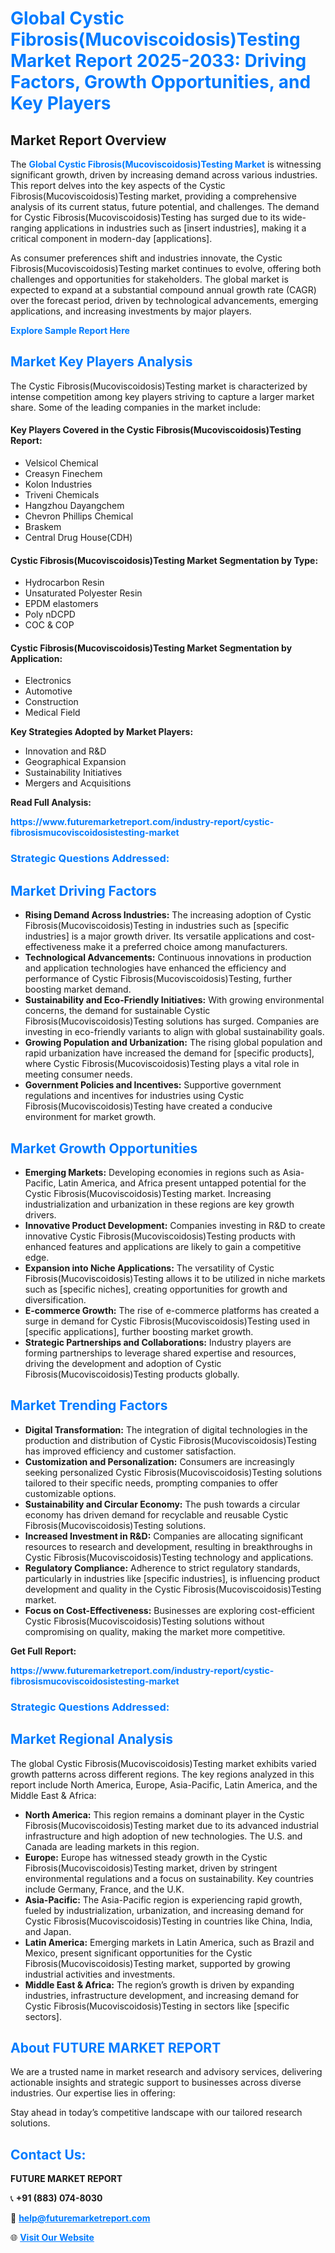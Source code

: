 <h1 style="color: #007BFF;">Global Cystic Fibrosis(Mucoviscoidosis)Testing Market Report 2025-2033: Driving Factors, Growth Opportunities, and Key Players</h1>

<section id="overview">
<h2>Market Report Overview</h2>
<p>The <a href="https://www.futuremarketreport.com/industry-report/cystic-fibrosismucoviscoidosistesting-market" style="color: #007BFF; text-decoration: none;"><strong>Global Cystic Fibrosis(Mucoviscoidosis)Testing Market</strong></a> is witnessing significant growth, driven by increasing demand across various industries. This report delves into the key aspects of the Cystic Fibrosis(Mucoviscoidosis)Testing market, providing a comprehensive analysis of its current status, future potential, and challenges. The demand for Cystic Fibrosis(Mucoviscoidosis)Testing has surged due to its wide-ranging applications in industries such as [insert industries], making it a critical component in modern-day [applications].</p>
<p>As consumer preferences shift and industries innovate, the Cystic Fibrosis(Mucoviscoidosis)Testing market continues to evolve, offering both challenges and opportunities for stakeholders. The global market is expected to expand at a substantial compound annual growth rate (CAGR) over the forecast period, driven by technological advancements, emerging applications, and increasing investments by major players.</p>
</section>

<section id="overview">
<p><a href="https://www.futuremarketreport.com/request-sample/reportId=34349" style="color: #007BFF; text-decoration: none;"><strong>Explore Sample Report Here</strong></a></p>
</section>

<section id="key-players">
<h2 style="color: #007BFF;">Market Key Players Analysis</h2>
<p>The Cystic Fibrosis(Mucoviscoidosis)Testing market is characterized by intense competition among key players striving to capture a larger market share. Some of the leading companies in the market include:</p>
<h4>Key Players Covered in the Cystic Fibrosis(Mucoviscoidosis)Testing Report:</h4>
<ul><li>Velsicol Chemical</li><li>Creasyn Finechem</li><li>Kolon Industries</li><li>Triveni Chemicals</li><li>Hangzhou Dayangchem</li><li>Chevron Phillips Chemical</li><li>Braskem</li><li>Central Drug House(CDH)</li></ul>
<h4>Cystic Fibrosis(Mucoviscoidosis)Testing Market Segmentation by Type:</h4>
<ul><li>Hydrocarbon Resin</li><li>Unsaturated Polyester Resin</li><li>EPDM elastomers</li><li>Poly nDCPD</li><li>COC &amp; COP</li></ul>

<h4>Cystic Fibrosis(Mucoviscoidosis)Testing Market Segmentation by Application:</h4>
<ul><li>Electronics</li><li>Automotive</li><li>Construction</li><li>Medical Field</li></ul>
<p><strong>Key Strategies Adopted by Market Players:</strong></p>
<ul>
<li>Innovation and R&D</li>
<li>Geographical Expansion</li>
<li>Sustainability Initiatives</li>
<li>Mergers and Acquisitions</li>
</ul>
</section>

<section>
<p><strong>Read Full Analysis: </strong></p><a href="https://www.futuremarketreport.com/industry-report/cystic-fibrosismucoviscoidosistesting-market" style="color: #007BFF; text-decoration: none;"><strong>https://www.futuremarketreport.com/industry-report/cystic-fibrosismucoviscoidosistesting-market</strong></a>
<h3 style="color: #007BFF;">Strategic Questions Addressed:</h3>
</section>

<section id="driving-factors">
<h2 style="color: #007BFF;">Market Driving Factors</h2>
<ul>
<li><strong>Rising Demand Across Industries:</strong> The increasing adoption of Cystic Fibrosis(Mucoviscoidosis)Testing in industries such as [specific industries] is a major growth driver. Its versatile applications and cost-effectiveness make it a preferred choice among manufacturers.</li>
<li><strong>Technological Advancements:</strong> Continuous innovations in production and application technologies have enhanced the efficiency and performance of Cystic Fibrosis(Mucoviscoidosis)Testing, further boosting market demand.</li>
<li><strong>Sustainability and Eco-Friendly Initiatives:</strong> With growing environmental concerns, the demand for sustainable Cystic Fibrosis(Mucoviscoidosis)Testing solutions has surged. Companies are investing in eco-friendly variants to align with global sustainability goals.</li>
<li><strong>Growing Population and Urbanization:</strong> The rising global population and rapid urbanization have increased the demand for [specific products], where Cystic Fibrosis(Mucoviscoidosis)Testing plays a vital role in meeting consumer needs.</li>
<li><strong>Government Policies and Incentives:</strong> Supportive government regulations and incentives for industries using Cystic Fibrosis(Mucoviscoidosis)Testing have created a conducive environment for market growth.</li>
</ul>
</section>

<section id="growth-opportunities">
<h2 style="color: #007BFF;">Market Growth Opportunities</h2>
<ul>
<li><strong>Emerging Markets:</strong> Developing economies in regions such as Asia-Pacific, Latin America, and Africa present untapped potential for the Cystic Fibrosis(Mucoviscoidosis)Testing market. Increasing industrialization and urbanization in these regions are key growth drivers.</li>
<li><strong>Innovative Product Development:</strong> Companies investing in R&D to create innovative Cystic Fibrosis(Mucoviscoidosis)Testing products with enhanced features and applications are likely to gain a competitive edge.</li>
<li><strong>Expansion into Niche Applications:</strong> The versatility of Cystic Fibrosis(Mucoviscoidosis)Testing allows it to be utilized in niche markets such as [specific niches], creating opportunities for growth and diversification.</li>
<li><strong>E-commerce Growth:</strong> The rise of e-commerce platforms has created a surge in demand for Cystic Fibrosis(Mucoviscoidosis)Testing used in [specific applications], further boosting market growth.</li>
<li><strong>Strategic Partnerships and Collaborations:</strong> Industry players are forming partnerships to leverage shared expertise and resources, driving the development and adoption of Cystic Fibrosis(Mucoviscoidosis)Testing products globally.</li>
</ul>
</section>

<section id="trending-factors">
<h2 style="color: #007BFF;">Market Trending Factors</h2>
<ul>
<li><strong>Digital Transformation:</strong> The integration of digital technologies in the production and distribution of Cystic Fibrosis(Mucoviscoidosis)Testing has improved efficiency and customer satisfaction.</li>
<li><strong>Customization and Personalization:</strong> Consumers are increasingly seeking personalized Cystic Fibrosis(Mucoviscoidosis)Testing solutions tailored to their specific needs, prompting companies to offer customizable options.</li>
<li><strong>Sustainability and Circular Economy:</strong> The push towards a circular economy has driven demand for recyclable and reusable Cystic Fibrosis(Mucoviscoidosis)Testing solutions.</li>
<li><strong>Increased Investment in R&D:</strong> Companies are allocating significant resources to research and development, resulting in breakthroughs in Cystic Fibrosis(Mucoviscoidosis)Testing technology and applications.</li>
<li><strong>Regulatory Compliance:</strong> Adherence to strict regulatory standards, particularly in industries like [specific industries], is influencing product development and quality in the Cystic Fibrosis(Mucoviscoidosis)Testing market.</li>
<li><strong>Focus on Cost-Effectiveness:</strong> Businesses are exploring cost-efficient Cystic Fibrosis(Mucoviscoidosis)Testing solutions without compromising on quality, making the market more competitive.</li>
</ul>
</section>

<section>
<p><strong>Get Full Report: </strong></p><a href="https://www.futuremarketreport.com/industry-report/cystic-fibrosismucoviscoidosistesting-market" style="color: #007BFF; text-decoration: none;"><strong>https://www.futuremarketreport.com/industry-report/cystic-fibrosismucoviscoidosistesting-market</strong></a>
<h3 style="color: #007BFF;">Strategic Questions Addressed:</h3>
</section>


<section id="regional-analysis">
<h2 style="color: #007BFF;">Market Regional Analysis</h2>
<p>The global Cystic Fibrosis(Mucoviscoidosis)Testing market exhibits varied growth patterns across different regions. The key regions analyzed in this report include North America, Europe, Asia-Pacific, Latin America, and the Middle East & Africa:</p>
<ul>
<li><strong>North America:</strong> This region remains a dominant player in the Cystic Fibrosis(Mucoviscoidosis)Testing market due to its advanced industrial infrastructure and high adoption of new technologies. The U.S. and Canada are leading markets in this region.</li>
<li><strong>Europe:</strong> Europe has witnessed steady growth in the Cystic Fibrosis(Mucoviscoidosis)Testing market, driven by stringent environmental regulations and a focus on sustainability. Key countries include Germany, France, and the U.K.</li>
<li><strong>Asia-Pacific:</strong> The Asia-Pacific region is experiencing rapid growth, fueled by industrialization, urbanization, and increasing demand for Cystic Fibrosis(Mucoviscoidosis)Testing in countries like China, India, and Japan.</li>
<li><strong>Latin America:</strong> Emerging markets in Latin America, such as Brazil and Mexico, present significant opportunities for the Cystic Fibrosis(Mucoviscoidosis)Testing market, supported by growing industrial activities and investments.</li>
<li><strong>Middle East & Africa:</strong> The region’s growth is driven by expanding industries, infrastructure development, and increasing demand for Cystic Fibrosis(Mucoviscoidosis)Testing in sectors like [specific sectors].</li>
</ul>
</section>

<footer>
<h2 style="color: #007BFF;">About FUTURE MARKET REPORT</h2>
<p>We are a trusted name in market research and advisory services, delivering actionable insights and strategic support to businesses across diverse industries. Our expertise lies in offering:</p>

<p>Stay ahead in today’s competitive landscape with our tailored research solutions.</p>

<h2 style="color: #007BFF;">Contact Us:</h2>
<p><strong>FUTURE MARKET REPORT</strong></p>
<p>📞 <strong>+91 (883) 074-8030</strong></p>
<p>📧 <strong><a href="mailto:help@futuremarketreport.com" style="color: #007BFF;">help@futuremarketreport.com</a></strong></p>
<p>🌐 <strong><a href="https://www.futuremarketreport.com/" style="color: #007BFF;">Visit Our Website</a></strong></p>
</footer>